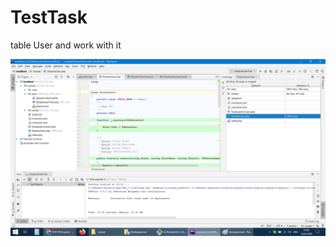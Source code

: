 # TestTask
table User and work with it

![code coverage](https://github.com/SamAntUA/TestTask/raw/master/coverage.png)
